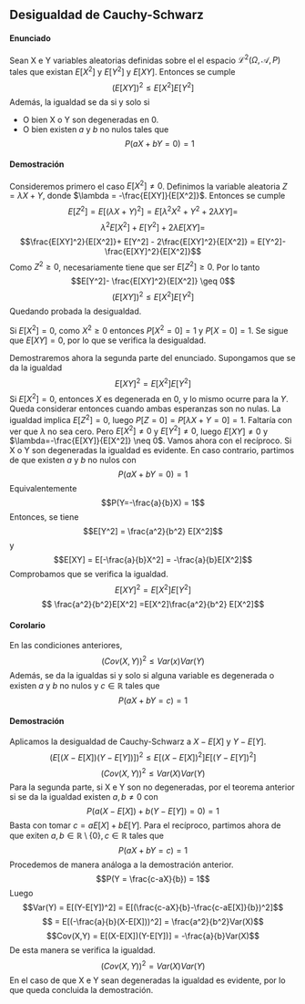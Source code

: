 ## Desigualdad de Cauchy-Schwarz

#### Enunciado

Sean X e Y variables aleatorias definidas sobre el el espacio $\mathcal{L}^2(\Omega,\mathcal{A},P)$ tales que existan $E[X^2]$ y $E[Y^2]$ y $E[XY]$.
Entonces se cumple
$$(E[XY])^2\leq E[X^2]E[Y^2]$$
Además, la igualdad se da si y solo si

- O bien X o Y son degeneradas en 0.
- O bien existen $a$ y $b$ no nulos tales que
$$P(aX+bY=0)=1$$

#### Demostración
Consideremos primero el caso $E[X^2]\neq 0$. Definimos la variable aleatoria $Z=\lambda X + Y$, donde $\lambda = -\frac{E[XY]}{E[X^2]}$. Entonces se cumple
$$E[Z^2]=E[(\lambda X+Y)^2] = E[\lambda^2 X^2 + Y^2 + 2\lambda XY] =$$
$$\lambda^2 E[X^2] + E[Y^2] + 2\lambda E[XY] = $$
$$\frac{E[XY]^2}{E[X^2]}+ E[Y^2] - 2\frac{E[XY]^2}{E[X^2]} = E[Y^2]- \frac{E[XY]^2}{E[X^2]}$$
Como $Z^2 \geq 0$, necesariamente tiene que ser $E[Z^2] \geq 0$. Por lo tanto
$$E[Y^2]- \frac{E[XY]^2}{E[X^2]} \geq 0$$
$$(E[XY])^2\leq E[X^2]E[Y^2]$$
Quedando probada la desigualdad.

Si $E[X^2]=0$, como $X^2\geq 0$ entonces $P[X^2=0] = 1$ y $P[X=0] = 1$. Se sigue que $E[XY]=0$, por lo que se verifica la desigualdad.

Demostraremos ahora la segunda parte del enunciado.
Supongamos que se da la igualdad $$E[XY]^2 = E[X^2]E[Y^2]$$
Si $E[X^2]=0$, entonces $X$ es degenerada en 0, y lo mismo ocurre para la $Y$. Queda considerar entonces cuando ambas esperanzas son no nulas. La igualdad implica $E[Z^2] = 0$, luego $P[Z=0]=P[\lambda X + Y = 0] = 1$. Faltaría con ver que $\lambda$ no sea cero. Pero $E[X^2] \neq 0$ y $E[Y^2]\neq 0$, luego $E[XY] \neq 0$ y $\lambda=-\frac{E[XY]}{E[X^2]} \neq 0$.
Vamos ahora con el recíproco.
Si X o Y son degeneradas la igualdad es evidente. En caso contrario, partimos de que existen $a$ y $b$ no nulos con
$$P(aX+bY=0)=1$$
Equivalentemente
$$P(Y=-\frac{a}{b}X) = 1$$
Entonces, se tiene
$$E[Y^2] = \frac{a^2}{b^2} E[X^2]$$ y
$$E[XY] = E[-\frac{a}{b}X^2] = -\frac{a}{b}E[X^2]$$
Comprobamos que se verifica la igualdad.
$$E[XY]^2 = E[X^2]E[Y^2] $$
$$ \frac{a^2}{b^2}E[X^2] =E[X^2]\frac{a^2}{b^2} E[X^2]$$

#### Corolario
En las condiciones anteriores,
$$(Cov(X,Y))^2 \leq Var(x)Var(Y)$$
Además, se da la igualdas si y solo si alguna variable es degenerada o existen $a$ y $b$ no nulos y $c \in \mathbb{R}$ tales que
$$P(aX+bY = c) = 1$$

#### Demostración
Aplicamos la desigualdad de Cauchy-Schwarz a $X-E[X]$ y $Y-E[Y]$.
$$(E[(X-E[X])(Y-E[Y])])^2 \leq E[(X-E[X])^2]E[(Y-E[Y])^2]$$
$$(Cov(X,Y))^2 \leq Var(X)Var(Y)$$
Para la segunda parte, si X e Y son no degeneradas, por el teorema anterior si se da la igualdad existen $a,b\neq 0$ con
$$P(a(X-E[X])+b(Y-E[Y]) = 0 ) = 1$$
Basta con tomar $c = aE[X] + bE[Y]$.
Para el recíproco, partimos ahora de que exiten $a,b\in \mathbb{R}\setminus \{0\},c\in \mathbb{R}$ tales que
$$P(aX+bY = c) = 1$$
Procedemos de manera análoga a la demostración anterior.
$$P(Y = \frac{c-aX}{b}) = 1$$
Luego
$$Var(Y) = E[(Y-E[Y])^2] = E[(\frac{c-aX}{b}-\frac{c-aE[X]}{b})^2]$$
$$ = E[(-\frac{a}{b}(X-E[X]))^2] = \frac{a^2}{b^2}Var(X)$$
$$Cov(X,Y) = E[(X-E[X])(Y-E[Y])] = -\frac{a}{b}Var(X)$$
De esta manera se verifica la igualdad.
$$(Cov(X,Y))^2 = Var(X)Var(Y)$$
En el caso de que X e Y sean degeneradas la igualdad es evidente, por lo que queda concluida la demostración.
